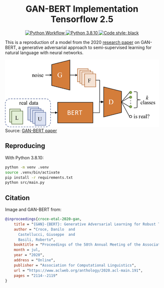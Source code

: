 <div align="center">
  <h1>GAN-BERT Implementation Tensorflow 2.5 </h1>

<p align="center">

<a href="https://github.com/connor-mccarthy/ganbert/workflows/build/badge.svg">
    <img src="https://github.com/connor-mccarthy/ganbert/workflows/build/badge.svg" alt="Python Workflow" />
</a>
<a href="https://img.shields.io/badge/python-3.8.10-blue.svg">
    <img src="https://img.shields.io/badge/python-3.8.10-blue.svg" alt="Python 3.8.10" />
</a>
<a href="https://img.shields.io/badge/code%20style-black-000000.svg">
    <img src="https://img.shields.io/badge/code%20style-black-000000.svg" alt="Code style: black" >
</a>
</div>

This is a reproduction of a model from the 2020 [research paper](https://www.aclweb.org/anthology/2020.acl-main.191.pdf) on GAN-BERT, a generative adversarial approach to semi-supervised learning for natural language with neural networks.

![](./ganbert.jpeg)  
Source: [GAN-BERT paper](https://www.aclweb.org/anthology/2020.acl-main.191.pdf)

## Reproducing
With Python 3.8.10:

```sh
python -m venv .venv
source .venv/bin/activate
pip install -r requirements.txt
python src/main.py
```

## Citation

Image and GAN-BERT from:

```bibtex
@inproceedings{croce-etal-2020-gan,
    title = "{GAN}-{BERT}: Generative Adversarial Learning for Robust Text Classification with a Bunch of Labeled Examples",
    author = "Croce, Danilo  and
      Castellucci, Giuseppe  and
      Basili, Roberto",
    booktitle = "Proceedings of the 58th Annual Meeting of the Association for Computational Linguistics",
    month = jul,
    year = "2020",
    address = "Online",
    publisher = "Association for Computational Linguistics",
    url = "https://www.aclweb.org/anthology/2020.acl-main.191",
    pages = "2114--2119"
}
```
